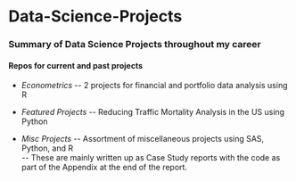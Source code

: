 # Data-Science-Projects
### Summary of Data Science Projects throughout my career
  
#### Repos for current and past projects
      
* *Econometrics* -- 2 projects for financial and portfolio data analysis using R  
  
* *Featured Projects* -- Reducing Traffic Mortality Analysis in the US using Python  
  
* *Misc Projects* -- Assortment of miscellaneous projects using SAS, Python, and R  
    -- These are mainly written up as Case Study reports with the code as part of the Appendix at the end of the report.

